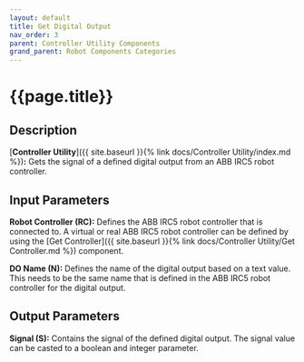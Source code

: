 ```yaml
---
layout: default
title: Get Digital Output
nav_order: 3
parent: Controller Utility Components
grand_parent: Robot Components Categories
---
```


# **{{page.title}}**

## **Description**

[**Controller Utility**]({{ site.baseurl }}{% link docs/Controller Utility/index.md %})**:** 
Gets the signal of a defined digital output from an ABB IRC5 robot controller.

## **Input Parameters**

**Robot Controller (RC):** Defines the ABB IRC5 robot controller that is connected to. A virtual or real ABB IRC5 robot controller can be defined by using the [Get Controller]({{ site.baseurl }}{% link docs/Controller Utility/Get Controller.md %}) component.

**DO Name (N):** Defines the name of the digital output based on a text value. This needs to be the same name that is defined in the ABB IRC5 robot controller for the digital output.

## **Output Parameters**

**Signal (S):** Contains the signal of the defined digital output. The signal value can be casted to a boolean and integer parameter.